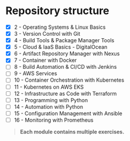 # Repository structure

- [x] 2 - Operating Systems & Linux Basics
- [x] 3 - Version Control with Git
- [x] 4 - Build Tools & Package Manager Tools
- [x] 5 - Cloud & IaaS Basics - DigitalOcean
- [x] 6 - Artifact Repository Manager with Nexus
- [x] 7 - Container with Docker
- [ ] 8 - Build Automation & CI/CD with Jenkins
- [ ] 9 - AWS Services
- [ ] 10 - Container Orchestration with Kubernetes
- [ ] 11 - Kubernetes on AWS EKS
- [ ] 12 - Infrastructure as Code with Terraform
- [ ] 13 - Programming with Python
- [ ] 14 - Automation with Python
- [ ] 15 - Configuration Management with Ansible
- [ ] 16 - Monitoring with Prometheus

> **Each module contains multiple exercises.**
